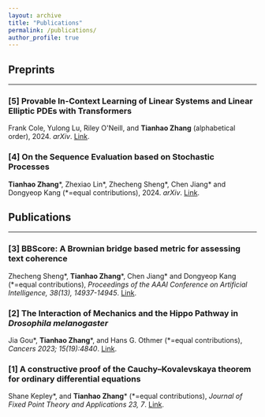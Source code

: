 ```yaml
---
layout: archive
title: "Publications"
permalink: /publications/
author_profile: true
---
```


<h2> Preprints </h2><hr />

<h3>[5] Provable In-Context Learning of Linear Systems and Linear Elliptic PDEs with Transformers </h3> 
<div class="wordwrap"> Frank Cole, Yulong Lu, Riley O'Neill, and <b>Tianhao Zhang</b> (alphabetical order), 2024. 
 <i>arXiv</i>. <a href="https://arxiv.org/abs/2409.12293" target="_blank">Link</a>.</div>

<h3>[4] On the Sequence Evaluation based on Stochastic Processes </h3> 
<div class="wordwrap"> <b>Tianhao Zhang</b>*, Zhexiao Lin*, Zhecheng Sheng*, Chen Jiang* and Dongyeop Kang (*=equal contributions), 2024. 
 <i>arXiv</i>. <a href="https://arxiv.org/abs/2405.17764" target="_blank">Link</a>.</div>


<h2>Publications</h2><hr />
<h3>[3] BBScore: A Brownian bridge based metric for assessing text coherence</h3> 
<div class="wordwrap"> Zhecheng Sheng*, <b>Tianhao Zhang</b>*, Chen Jiang* and Dongyeop Kang (*=equal contributions), <i>Proceedings of the AAAI Conference on Artificial Intelligence, 38(13), 14937-14945</i>. <a href="https://ojs.aaai.org/index.php/AAAI/article/view/29414" target="_blank">Link</a>.</div>

<h3>[2] The Interaction of Mechanics and the Hippo Pathway in <i>Drosophila melanogaster</i></h3> 
<div class="wordwrap"> Jia Gou*, <b>Tianhao Zhang</b>*, and Hans G. Othmer (*=equal contributions), <i>Cancers 2023; 15(19):4840</i>. <a href="https://doi.org/10.3390/cancers15194840" target="_blank">Link</a>.</div>

<h3>[1] A constructive proof of the Cauchy–Kovalevskaya theorem for ordinary differential equations</h3> 
<div class="wordwrap"> Shane Kepley*, and <b>Tianhao Zhang</b>* (*=equal contributions), <i>  Journal of Fixed Point Theory and Applications 23, 7</i>. <a href="https://doi.org/10.1007/s11784-020-00841-1" target="_blank">Link</a>.</div>
